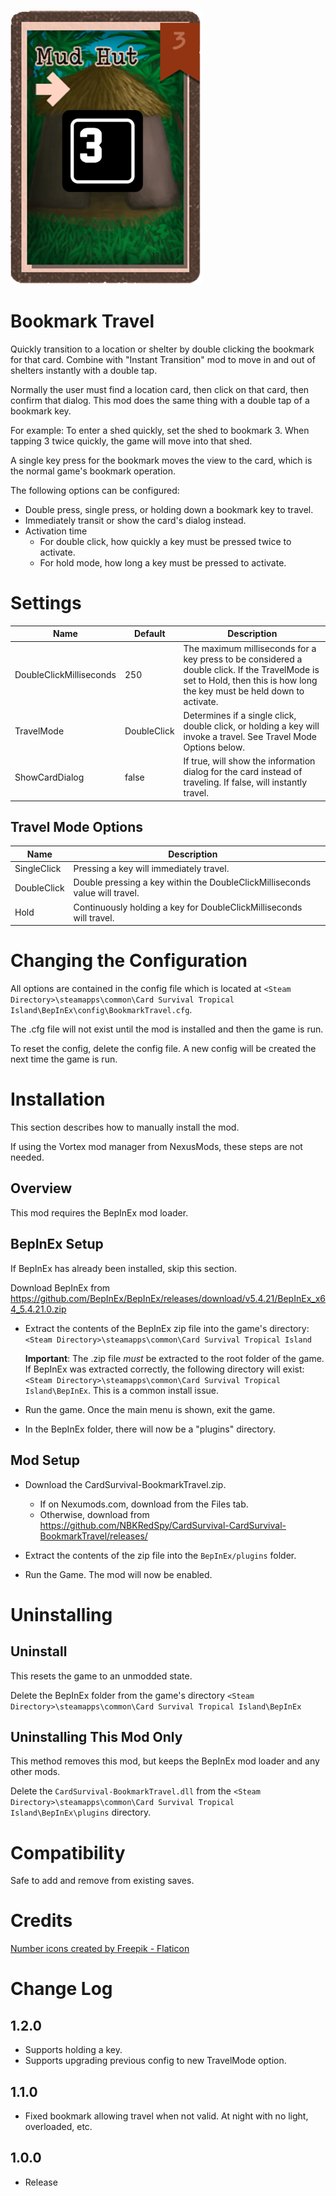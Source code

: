 
![Alt text](media/Card%20Image.png)

# Bookmark Travel
Quickly transition to a location or shelter by double clicking the bookmark for that card.  Combine with "Instant Transition" mod to move in and out of shelters instantly with a double tap.

Normally the user must find a location card, then click on that card, then confirm that dialog.  This mod does the same thing with a double tap of a bookmark key.

For example: To enter a shed quickly, set the shed to bookmark 3.  When tapping 3 twice quickly, the game will move into that shed.  

A single key press for the bookmark moves the view to the card, which is the normal game's bookmark operation.

The following options can be configured:
* Double press, single press, or holding down a bookmark key to travel.
* Immediately transit or show the card's dialog instead.
* Activation time
    * For double click, how quickly a key must be pressed twice to activate.
    * For hold mode, how long a key must be pressed to activate.

# Settings
|Name|Default|Description|
|--|--|--|
|DoubleClickMilliseconds|250|The maximum milliseconds for a key press to be considered a double click.  If the TravelMode is set to Hold, then this is how long the key must be held down to activate.|
|TravelMode|DoubleClick|Determines if a single click, double click, or holding a key will invoke a travel.  See Travel Mode Options below.|
|ShowCardDialog|false|If true, will show the information dialog for the card instead of traveling.  If false, will instantly travel.|


## Travel Mode Options

|Name|Description||
|--|--|--|
|SingleClick|Pressing a key will immediately travel.|
|DoubleClick|Double pressing a key within the DoubleClickMilliseconds value will travel.|
|Hold|Continuously holding a key for DoubleClickMilliseconds will travel.|


# Changing the Configuration
All options are contained in the config file which is located at ```<Steam Directory>\steamapps\common\Card Survival Tropical Island\BepInEx\config\BookmarkTravel.cfg```.

The .cfg file will not exist until the mod is installed and then the game is run.

To reset the config, delete the config file.  A new config will be created the next time the game is run.

# Installation 
This section describes how to manually install the mod.

If using the Vortex mod manager from NexusMods, these steps are not needed.  

## Overview
This mod requires the BepInEx mod loader.

## BepInEx Setup
If BepInEx has already been installed, skip this section.

Download BepInEx from https://github.com/BepInEx/BepInEx/releases/download/v5.4.21/BepInEx_x64_5.4.21.0.zip

* Extract the contents of the BepInEx zip file into the game's directory:
```<Steam Directory>\steamapps\common\Card Survival Tropical Island```

    __Important__:  The .zip file *must* be extracted to the root folder of the game.  If BepInEx was extracted correctly, the following directory will exist: ```<Steam Directory>\steamapps\common\Card Survival Tropical Island\BepInEx```.  This is a common install issue.

* Run the game.  Once the main menu is shown, exit the game.
    
* In the BepInEx folder, there will now be a "plugins" directory.

## Mod Setup
* Download the CardSurvival-BookmarkTravel.zip.  
    * If on Nexumods.com, download from the Files tab.
    * Otherwise, download from https://github.com/NBKRedSpy/CardSurvival-CardSurvival-BookmarkTravel/releases/

* Extract the contents of the zip file into the ```BepInEx/plugins``` folder.

* Run the Game.  The mod will now be enabled.

# Uninstalling

## Uninstall
This resets the game to an unmodded state.

Delete the BepInEx folder from the game's directory
```<Steam Directory>\steamapps\common\Card Survival Tropical Island\BepInEx```

## Uninstalling This Mod Only

This method removes this mod, but keeps the BepInEx mod loader and any other mods.

Delete the ```CardSurvival-BookmarkTravel.dll``` from the ```<Steam Directory>\steamapps\common\Card Survival Tropical Island\BepInEx\plugins``` directory.

# Compatibility
Safe to add and remove from existing saves.

# Credits
<a href="https://www.flaticon.com/free-icons/number" title="number icons">Number icons created by Freepik - Flaticon</a>

# Change Log 

## 1.2.0
* Supports holding a key.
* Supports upgrading previous config to new TravelMode option.

## 1.1.0
* Fixed bookmark allowing travel when not valid.  At night with no light, overloaded, etc.

## 1.0.0
* Release
